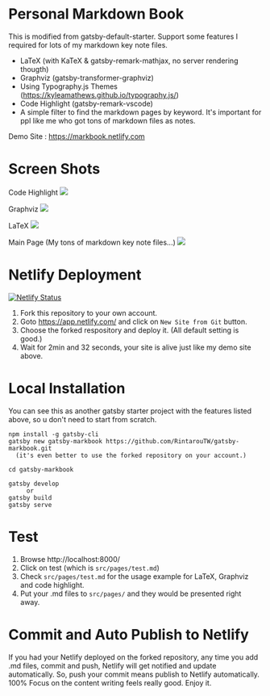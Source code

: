 # Personal Markdown Book

This is modified from gatsby-default-starter.
Support some features I required for lots of my markdown key note files.

  - LaTeX (with KaTeX & gatsby-remark-mathjax, no server rendering thougth)
  - Graphviz (gatsby-transformer-graphviz)
  - Using Typography.js Themes (https://kyleamathews.github.io/typography.js/)
  - Code Highlight (gatsby-remark-vscode)
  - A simple filter to find the markdown pages by keyword. It's important for ppl like me who got tons of markdown files as notes.

Demo Site : https://markbook.netlify.com

# Screen Shots

Code Highlight
![](https://i.imgur.com/BnI2xlh.png)

Graphviz
![](https://i.imgur.com/BCJj3pC.png)

LaTeX
![](https://i.imgur.com/wGKYKV4.png)

Main Page (My tons of markdown key note files...)
![](https://i.imgur.com/HiRMact.png)

# Netlify Deployment

[![Netlify Status](https://api.netlify.com/api/v1/badges/74fac30d-002b-4ea4-b443-3e4b7875f44b/deploy-status)](https://app.netlify.com/sites/markbook/deploys)

1. Fork this repository to your own account.
2. Goto https://app.netlify.com/ and click on `New Site from Git` button.
3. Choose the forked respository and deploy it. (All default setting is good.)
4. Wait for 2min and 32 seconds, your site is alive just like my demo site above.

# Local Installation

You can see this as another gatsby starter project with the features listed above, so u don't need to start from scratch.

```
npm install -g gatsby-cli
gatsby new gatsby-markbook https://github.com/RintarouTW/gatsby-markbook.git
  (it's even better to use the forked repository on your account.)

cd gatsby-markbook

gatsby develop
     or
gatsby build
gatsby serve
```

# Test

1. Browse http://localhost:8000/
2. Click on test (which is `src/pages/test.md`)
3. Check `src/pages/test.md` for the usage example for LaTeX, Graphviz and code highlight.
4. Put your .md files to `src/pages/` and they would be presented right away.


# Commit and Auto Publish to Netlify

If you had your Netlify deployed on the forked repository, any time you add .md files, commit and push, Netlify will get notified and update automatically. So, push your commit means publish to Netlify automatically.
100% Focus on the content writing feels really good. Enjoy it.

